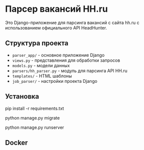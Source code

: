 # Парсер вакансий HH.ru

Это Django-приложение для парсинга вакансий с сайта hh.ru с использованием официального API HeadHunter.


## Структура проекта

- `parser_app/` - основное приложение Django
- `views.py` - представления для обработки запросов
- `models.py` - модели данных
- `parsers/hh_parser.py` - модуль для парсинга API HH.ru
- `templates/` - HTML шаблоны
- `job_parser/` - настройки проекта Django


## Установка
pip install -r requirements.txt

python manage.py migrate

python manage.py runserver

## Docker
